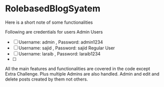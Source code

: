 # RolebasedBlogSyatem
Here is a short note of some functionalities

Following are credentials for users
Admin Users
- [ ] Username: admin , Password: admin1234
- [ ] Username: sajid , Password: sajid
Regular User
- [ ] Username: laraib , Password: laraib1234
- [ ] 
All the main features and functionalities are covered in the code except Extra Challenge.
Plus multiple Admins are also handled. Admin and edit and delete posts created by them not others.
